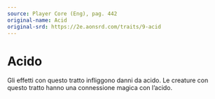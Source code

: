 ```yaml
---
source: Player Core (Eng), pag. 442
original-name: Acid
original-srd: https://2e.aonsrd.com/traits/9-acid
---
```


# Acido

Gli effetti con questo tratto infliggono danni da acido. Le creature con questo
tratto hanno una connessione magica con l’acido.
